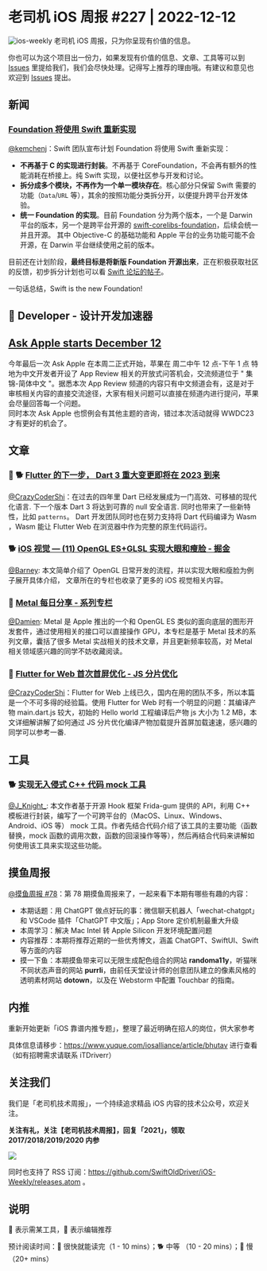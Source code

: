 # 老司机 iOS 周报 #227 | 2022-12-12

![ios-weekly](https://github.com/SwiftOldDriver/iOS-Weekly/blob/master/assets/ios-weekly.png?raw=true)
老司机 iOS 周报，只为你呈现有价值的信息。

你也可以为这个项目出一份力，如果发现有价值的信息、文章、工具等可以到 [Issues](https://github.com/SwiftOldDriver/iOS-Weekly/issues) 里提给我们，我们会尽快处理。记得写上推荐的理由哦。有建议和意见也欢迎到 [Issues](https://github.com/SwiftOldDriver/iOS-Weekly/issues) 提出。

## 新闻

### [Foundation 将使用 Swift 重新实现](https://www.swift.org/blog/future-of-foundation/)

[@kemchenj](https://kemchenj.github.io/)：Swift 团队宣布计划 Foundation 将使用 Swift 重新实现：

- **不再基于 C 的实现进行封装**。不再基于 CoreFoundation，不会再有额外的性能消耗在桥接上。纯 Swift 实现，以便社区参与开发和讨论。
- **拆分成多个模块，不再作为一个单一模块存在**。核心部分只保留 Swift 需要的功能（`Data`/`URL` 等），其余的按照功能分类拆分开，以便提升跨平台开发体验。
- **统一 Foundation 的实现**。目前 Foundation 分为两个版本，一个是 Darwin 平台的版本，另一个是跨平台开源的 [swift-corelibs-foundation](https://github.com/apple/swift-corelibs-foundation)，后续会统一并且开源。
    其中 Objective-C 的基础功能和 Apple 平台的业务功能可能不会开源，在 Darwin 平台继续使用之前的版本。

目前还在计划阶段，**最终目标是将新版 Foundation 开源出来**，正在积极获取社区的反馈，初步拆分计划也可以看 [Swift 论坛的帖子](https://forums.swift.org/t/what-s-next-for-foundation/61939)。

一句话总结，Swift is the new Foundation!

##  Developer - 设计开发加速器

## [Ask Apple starts December 12](https://developer.apple.com/events/ask-apple/)

今年最后一次 Ask Apple 在本周二正式开始，苹果在 周二中午 12 点-下午 1 点 特地为中文开发者开设了 App Review 相关的开放式问答机会，交流频道位于 " 集锦-简体中文 "。据悉本次 App Review 频道的内容只有中文频道会有，这是对于审核相关内容的直接交流途径，大家有相关问题可以直接在频道内进行提问，苹果会尽量回答每一个问题。  
同时本次 Ask Apple 也惯例会有其他主题的咨询，错过本次活动就得 WWDC23 才有更好的机会了。

## 文章

### 🌟 🐕 [Flutter 的下一步， Dart 3 重大变更即将在 2023 到来](https://mp.weixin.qq.com/s/L4yMoTlAcVcBV58OdBIo8w)

[@CrazyCoderShi](https://github.com/CrazyCoderShi)：在过去的四年里 Dart 已经发展成为一门高效、可移植的现代化语言. 下一个版本 Dart 3 将达到可靠的 null 安全语言. 同时也带来了一些新特性，比如 `patterns`。 Dart 开发团队同时也在努力支持将 Dart 代码编译为 Wasm ，Wasm 能让 Flutter Web 在浏览器中作为完整的原生代码运行。

### 🐕 [iOS 视觉 — (11) OpenGL ES+GLSL 实现大眼和瘦脸 - 掘金](https://juejin.cn/post/7171726084822532127)

[@Barney](https://github.com/BarneyZhaoooo): 本文简单介绍了 OpenGL 日常开发的流程，并以实现大眼和瘦脸为例子展开具体介绍，
文章所在的专栏也收录了更多的 iOS 视觉相关内容。

### 🐎 [Metal 每日分享 - 系列专栏](https://juejin.cn/column/7168399660153831460)

[@Damien](https://github.com/ZengyiMa): Metal 是 Apple 推出的一个和 OpenGL ES 类似的面向底层的图形开发套件，通过使用相关的接口可以直接操作 GPU，本专栏是基于 Metal 技术的系列文章，囊括了很多 Metal 实战相关的技术文章，并且更新频率较高，对 Metal 相关领域感兴趣的同学不妨收藏阅读。

### 🐢 [Flutter for Web 首次首屏优化 - JS 分片优化](https://mp.weixin.qq.com/s/aeI_64dT9nHMrHajeQctAw)

[@CrazyCoderShi](https://github.com/CrazyCoderShi)：Flutter for Web 上线已久，国内在用的团队不多，所以本篇是一个不可多得的经验篇。使用 Flutter for Web 时有一个明显的问题：其编译产物 main.dart.js 较大，初始的 Hello world 工程编译后产物 js 大小为 1.2 MB，本文详细解讲解了如何通过 JS 分片优化编译产物加载提升首屏加载速速，感兴趣的同学可以参考一番.

## 工具

### 🐕 [实现无入侵式 C++ 代码 mock 工具](https://mp.weixin.qq.com/s/Kc16Q9Fh30sK9eFB8SfADQ)

[@J_Knight_](https://github.com/knightsj): 本文作者基于开源 Hook 框架 Frida-gum 提供的 API，利用 C++ 模板进行封装，编写了一个可跨平台的（MacOS、Linux、Windows、Android、iOS 等） mock 工具。作者先结合代码介绍了该工具的主要功能（函数替换，mock 函数的调用次数，函数的回滚操作等等），然后再结合代码来讲解如何使用该工具来实现这些功能。

## 摸鱼周报

[@摸鱼周报 #78](https://mp.weixin.qq.com/s/27J4NguYRsxYWmff_6iDcg)：第 78 期摸鱼周报来了，一起来看下本期有哪些有趣的内容：

* 本期话题：用 ChatGPT 做点好玩的事：微信聊天机器人「wechat-chatgpt」和 VSCode 插件「ChatGPT 中文版」；App Store 定价机制最重大升级
* 本周学习：解决 Mac Intel 转 Apple Silicon 开发环境配置问题 
* 内容推荐：本期将推荐近期的一些优秀博文，涵盖 ChatGPT、SwiftUI、Swift 等方面的内容
* 摸一下鱼：本期摸鱼带来可以无限生成配色组合的网站 **randoma11y**，听猫咪不同状态声音的网站 **purrli**，由前任天堂设计师的创意团队建立的像素风格的透明素材网站 **dotown**，以及在 Webstorm 中配置 Touchbar 的指南。

## 内推

重新开始更新「iOS 靠谱内推专题」，整理了最近明确在招人的岗位，供大家参考

具体信息请移步：https://www.yuque.com/iosalliance/article/bhutav 进行查看（如有招聘需求请联系 iTDriverr）

## 关注我们

我们是「老司机技术周报」，一个持续追求精品 iOS 内容的技术公众号，欢迎关注。

**关注有礼，关注【老司机技术周报】，回复「2021」，领取 2017/2018/2019/2020 内参**

![](https://github.com/SwiftOldDriver/iOS-Weekly/blob/master/assets/qrcode_for_wechat.jpg?raw=true)

同时也支持了 RSS 订阅：https://github.com/SwiftOldDriver/iOS-Weekly/releases.atom 。

## 说明

🚧 表示需某工具，🌟 表示编辑推荐

预计阅读时间：🐎 很快就能读完（1 - 10 mins）；🐕 中等 （10 - 20 mins）；🐢 慢（20+ mins）
